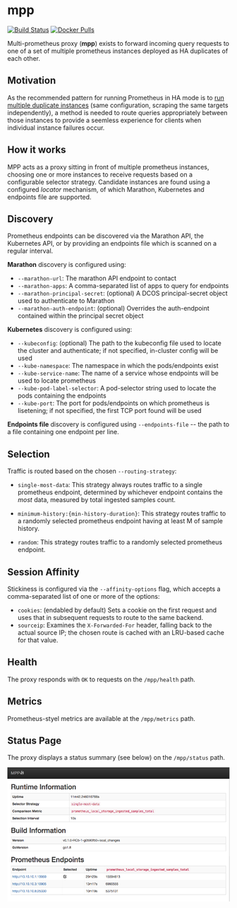 mpp
===

[![Build Status](https://travis-ci.org/matt-deboer/mpp.svg?branch=master)](https://travis-ci.org/matt-deboer/mpp)
[![Docker Pulls](https://img.shields.io/docker/pulls/mattdeboer/mpp.svg)](https://hub.docker.com/r/mattdeboer/mpp/)

Multi-prometheus proxy (**mpp**) exists to forward incoming query requests to one of a set
of multiple prometheus instances deployed as HA duplicates of each other.


Motivation
---

As the recommended pattern for running Prometheus in HA mode is to [run multiple duplicate instances](https://github.com/prometheus/prometheus/issues/1500)
(same configuration, scraping the same targets independently), a method is needed to route queries
appropriately between those instances to provide a seemless experience for clients when individual
instance failures occur.

How it works
---

MPP acts as a proxy sitting in front of multiple prometheus instances, choosing one or more instances
to receive requests based on a configurable selector strategy. Candidate instances are found using
a configured _locator_ mechanism, of which Marathon, Kubernetes and endpoints file are supported.

Discovery
---

Prometheus endpoints can be discovered via the Marathon API, the Kubernetes API, or by providing an
endpoints file which is scanned on a regular interval.

**Marathon** discovery is configured using:

- `--marathon-url`: The marathon API endpoint to contact
- `--marathon-apps`: A comma-separated list of apps to query for endpoints
- `--marathon-principal-secret`: (optional) A DCOS principal-secret object used to authenticate to Marathon
- `--marathon-auth-endpoint`: (optional) Overrides the auth-endpoint contained within the principal secret object

**Kubernetes** discovery is configured using:

- `--kubeconfig`: (optional) The path to the kubeconfig file used to locate the cluster and authenticate; if not specified,
  in-cluster config will be used
- `--kube-namespace`: The namespace in which the pods/endpoints exist
- `--kube-service-name`: The name of a service whose endpoints will be used to locate prometheus
- `--kube-pod-label-selector`: A pod-selector string used to locate the pods containing the endpoints
- `--kube-port`: The port for pods/endpoints on which prometheus is lisetening; if not specified, the
  first TCP port found will be used

**Endpoints file** discovery is configured using `--endpoints-file` -- the path to a file containing one
endpoint per line.

Selection
---

Traffic is routed based on the chosen `--routing-strategy`:

- `single-most-data`: This strategy always routes traffic to a single prometheus endpoint, determined
  by whichever endpoint contains the _most_ data, measured by total ingested samples count.

- `minimum-history:{min-history-duration}`: This strategy routes traffic to a randomly selected prometheus endpoint having
  at least M of sample history.

- `random`: This strategy routes traffic to a randomly selected prometheus endpoint.

Session Affinity
---

Stickiness is configured via the `--affinity-options` flag, which accepts a comma-separated
list of one or more of the options:

- `cookies`: (endabled by default) Sets a cookie on the first request and uses that in subsequent requests to route
  to the same backend.
- `sourceip`: Examines the `X-Forwarded-For` header, falling back to the actual source IP; the chosen route is cached
  with an LRU-based cache for that value.


Health
---

The proxy responds with `OK` to requests on the `/mpp/health` path.

Metrics
---

Prometheus-styel metrics are available at the `/mpp/metrics` path.

Status Page
---

The proxy displays a status summary (see below) on the `/mpp/status` path.

  ![Cluster Status](./cluster-status.png "Cluster Status")


